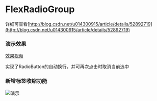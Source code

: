 # FlexRadioGroup

详细可查看[http://blog.csdn.net/u014300915/article/details/52892719](http://blog.csdn.net/u014300915/article/details/52892719)

### 演示效果
[效果视频](http://itzyf.qiniudn.com/20161025102538259.mp4)

实现了RadioButton的自动换行，并可再次点击时取消当前选中

### 新增标签收缩功能
![演示](http://itzyf.qiniudn.com/20161025151258010.png)
